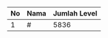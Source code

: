 | No | Nama            | Jumlah Level |
|----|-----------------|--------------|
| 1  | #    |    5836        |

